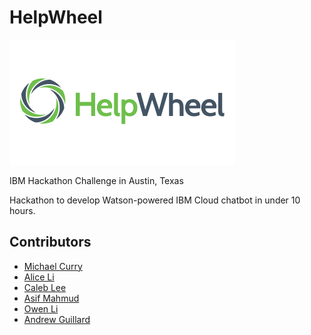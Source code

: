 # HelpWheel

![HelpWheel Logo](/helpwheel-logo.png)

IBM Hackathon Challenge in Austin, Texas


Hackathon to develop Watson-powered IBM Cloud chatbot in under 10 hours.


## Contributors
* [Michael Curry](https://github.com/mjcurry)
* [Alice Li](https://github.com/goldfeyesh)
* [Caleb Lee](https://github.com/leecaleb)
* [Asif Mahmud](https://github.com/asifmahmud)
* [Owen Li](https://github.com/WenruiLi0203)
* [Andrew Guillard](https://github.com/andrewman986)
